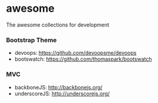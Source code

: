 # awesome
The awesome collections for development

### Bootstrap Theme
* devoops: https://github.com/devoopsme/devoops
* bootswatch: https://github.com/thomaspark/bootswatch

### MVC
* backboneJS: http://backbonejs.org/
* underscoreJS: http://underscorejs.org/
